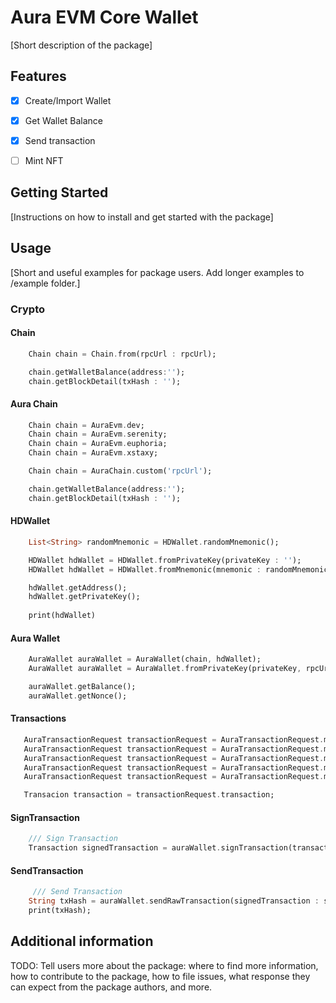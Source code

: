 # Aura EVM Core Wallet

[Short description of the package]

## Features

- [x] Create/Import Wallet
- [x] Get Wallet Balance
- [x] Send transaction
- [ ] Mint NFT


## Getting Started

[Instructions on how to install and get started with the package]

## Usage

[Short and useful examples for package users. Add longer examples to /example folder.]


###  Crypto

#### Chain
```dart
    Chain chain = Chain.from(rpcUrl : rpcUrl);

    chain.getWalletBalance(address:'');
    chain.getBlockDetail(txHash : '');    
```

#### Aura Chain
```dart
    Chain chain = AuraEvm.dev;
    Chain chain = AuraEvm.serenity;
    Chain chain = AuraEvm.euphoria;
    Chain chain = AuraEvm.xstaxy;

    Chain chain = AuraChain.custom('rpcUrl');

    chain.getWalletBalance(address:'');
    chain.getBlockDetail(txHash : '');

```

#### HDWallet
```dart
    List<String> randomMnemonic = HDWallet.randomMnemonic();

    HDWallet hdWallet = HDWallet.fromPrivateKey(privateKey : '');
    HDWallet hdWallet = HDWallet.fromMnemonic(mnemonic : randomMnemonic);

    hdWallet.getAddress(); 
    hdWallet.getPrivateKey();
    
    print(hdWallet)
```

#### Aura Wallet
```dart
    AuraWallet auraWallet = AuraWallet(chain, hdWallet);
    AuraWallet auraWallet = AuraWallet.fromPrivateKey(privateKey, rpcUrl);

    auraWallet.getBalance(); 
    auraWallet.getNonce();
```

#### Transactions
```dart
   AuraTransactionRequest transactionRequest = AuraTransactionRequest.makeTransferRequest(toAddress : '', amount : 10, memo : '');
   AuraTransactionRequest transactionRequest = AuraTransactionRequest.makeWithDrawRequest(????);
   AuraTransactionRequest transactionRequest = AuraTransactionRequest.makeDeployRequest(?????);
   AuraTransactionRequest transactionRequest = AuraTransactionRequest.makeMintRequest(????);
   AuraTransactionRequest transactionRequest = AuraTransactionRequest.makeExecuteRequest(addressContract : '', params : ['':'']);

   Transacion transaction = transactionRequest.transaction;
```

#### SignTransaction
```dart
    /// Sign Transaction
    Transaction signedTransaction = auraWallet.signTransaction(transaction : transaction);
```

#### SendTransaction
```dart
     /// Send Transaction
    String txHash = auraWallet.sendRawTransaction(signedTransaction : signedTransaction);
    print(txHash);
```






## Additional information

TODO: Tell users more about the package: where to find more information, how to
contribute to the package, how to file issues, what response they can expect
from the package authors, and more.
